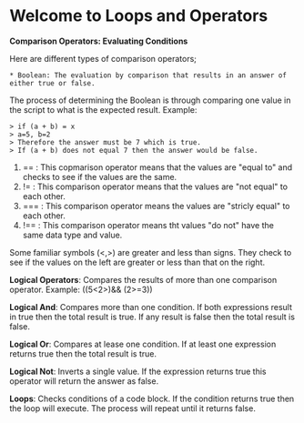 # Welcome to Loops and Operators

**Comparison Operators: Evaluating Conditions**

Here are different types of comparison operators;

    * Boolean: The evaluation by comparison that results in an answer of either true or false. 
The process of determining the Boolean is through comparing one value in the script to what is the expected result.
Example:   

    > if (a + b) = x
    > a=5, b=2
    > Therefore the answer must be 7 which is true.
    > If (a + b) does not equal 7 then the answer would be false. 

1. == : This copmarison operator means that the values are "equal to" and checks to see if the values are the same.
2. != : This comparison operator means that the values are "not equal" to each other.
3. === : This comparison operator means the values are "stricly equal" to each other.
4. !== : This comparison operator means tht values "do not" have the same data type and value.

Some familiar symbols (<,>) are greater and less than signs. They check to see if the values on the left are greater or less than that on the right. 

**Logical Operators**: Compares the results of more than one comparison operator. Example: ((5<2>)&& (2>=3))

**Logical And**: Compares more than one condition. If both expressions result in true then the total result is true. If any result is false then the total result is false.

**Logical Or**: Compares at lease one condition. If at least one expression returns true then the total result is true. 

**Logical Not**: Inverts a single value. If the expression returns true this operator will return the answer as false. 

**Loops**: Checks conditions of a code block. If the condition returns true then the loop will execute. The process will repeat until it returns false. 